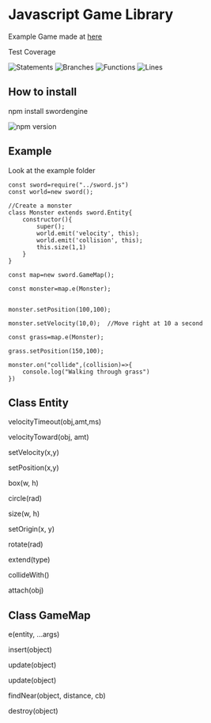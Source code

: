 # Javascript Game Library
Example Game made at [here](http://multiplayerdungeon-env.eba-sdwfkmve.us-east-1.elasticbeanstalk.com/)

Test Coverage

![Statements](https://img.shields.io/badge/statements-91.45%25-brightgreen.svg?style=flat)
![Branches](https://img.shields.io/badge/branches-71.21%25-red.svg?style=flat)
![Functions](https://img.shields.io/badge/functions-87.5%25-yellow.svg?style=flat)
![Lines](https://img.shields.io/badge/lines-91.45%25-brightgreen.svg?style=flat)


## How to install
npm install swordengine

![npm version](https://img.shields.io/npm/v/swordengine)

## Example
Look at the example folder

```
const sword=require("../sword.js")
const world=new sword();

//Create a monster
class Monster extends sword.Entity{
	constructor(){
		super();
		world.emit('velocity', this);
		world.emit('collision', this);
		this.size(1,1)
	}
}

const map=new sword.GameMap();

const monster=map.e(Monster);


monster.setPosition(100,100);

monster.setVelocity(10,0);	//Move right at 10 a second

const grass=map.e(Monster);

grass.setPosition(150,100);

monster.on("collide",(collision)=>{
	console.log("Walking through grass")
})
```

## Class Entity

velocityTimeout(obj,amt,ms)

velocityToward(obj, amt)

setVelocity(x,y)

setPosition(x,y)

box(w, h)

circle(rad)

size(w, h)

setOrigin(x, y)

rotate(rad)

extend(type)

collideWith()

attach(obj)

## Class GameMap
e(entity, ...args)

insert(object)

update(object)

update(object)

findNear(object, distance, cb)

destroy(object)

